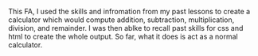 This FA, I used the skills and infromation from my past lessons to create a calculator which would compute addition, subtraction, multiplication, division, and remainder. I was then ablke to recall past skills for css and html to create the whole output. So far, what it does is act as a normal calculator.
